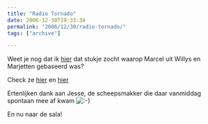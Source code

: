 ```yaml
---
title: "Radio Tornado"
date: 2006-12-30T19:33:34
permalink: "2006/12/30/radio-tornado/"
tags: ["archive"]

---
```

Weet je nog dat ik [hier](http://www.donebysimon.be/2006/10/17/nen-dink/ "http://www.donebysimon.be/2006/10/17/nen-dink/") dat stukje zocht waarop Marcel uit Willys en Marjetten gebaseerd was?

Check ze [hier](http://www.youtube.com/watch?v=X78RPot6GcE "http://www.youtube.com/watch?v=X78RPot6GcE") en [hier](http://www.youtube.com/watch?v=Qcf66_a_fvg "http://www.youtube.com/watch?v=Qcf66_a_fvg")

Ertenlijken dank aan Jesse, de scheepsmakker die daar vanmiddag spontaan mee af kwam ![:-)](http://www.donebysimon.be/blog/wp-includes/images/smilies/icon_smile.gif)

En nu naar de sala!
